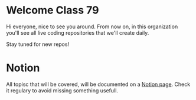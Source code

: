 # Welcome Class 79

Hi everyone, nice to see you around. From now on, in this organization you'll see all live coding repositories that we'll create daily.

Stay tuned for new repos!

# Notion
All topisc that will be covered, will be documented on a [Notion page](https://florian-boolean.notion.site/Classe-79-37caf6d984e0466798b9baba79a465de).
Check it regulary to avoid missing something usefull.
